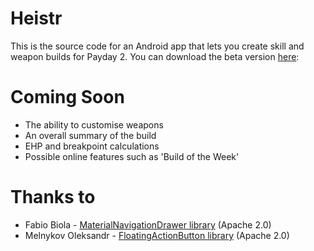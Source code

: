# Heistr
This is the source code for an Android app that lets you create skill and weapon builds for Payday 2.
You can download the beta version [here](https://play.google.com/apps/testing/com.dawgandpony.pd2skills):

# Coming Soon
 - The ability to customise weapons
 - An overall summary of the build
 - EHP and breakpoint calculations
 - Possible online features such as 'Build of the Week'

# Thanks to
 - Fabio Biola - [MaterialNavigationDrawer library](https://github.com/neokree/MaterialNavigationDrawer) (Apache 2.0)
 - Melnykov Oleksandr - [FloatingActionButton library](https://github.com/makovkastar/FloatingActionButton) (Apache 2.0)
